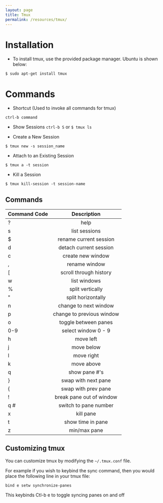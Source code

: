 ```yaml
---
layout: page
title: Tmux
permalink: /resources/tmux/
---
```


# Installation

- To install tmux, use the provided package manager. Ubuntu is shown below:

```
$ sudo apt-get install tmux
```

# Commands

- Shortcut (Used to invoke all commands for tmux)

```
ctrl-b command
```

- Show Sessions `ctrl-b S` or `$ tmux ls`

- Create a New Session

```
$ tmux new -s session_name
```

- Attach to an Existing Session

```
$ tmux a -t session
```

- Kill a Session

```
$ tmux kill-session -t session-name
```

## Commands

| Command Code        | Description           |
| ------------- |:-------------:| 
|? |	help |
|s |	list sessions|
|$ |	rename current session|
|d |	detach current session|
|c |	create new window|
|, |	rename window|
|[ |	scroll through history|
|w |	list windows|
|% |	split vertically|
|" |	split horizontally|
|n |	change to next window|
|p |	change to previous window|
|o |	toggle between panes|
|0-9 |	select window 0 - 9|
|h |	move left|
|j |	move below|
|l |	move right|
|k |	move above|
|q |	show pane #'s|
|} |	swap with next pane|
|{ |	swap with prev pane|
|! |	break pane out of window|
|q # |	switch to pane number|
|x |	kill pane|
|t |	show time in pane|
|z |	min/max pane|


## Customizing tmux

You can customize tmux by modifying the `~/.tmux.conf` file.

For example if you wish to keybind the sync command, then you would place the following line in your tmux file:
```
bind e setw synchronize-panes
```
This keybinds Ctl-b e to toggle syncing panes on and off

